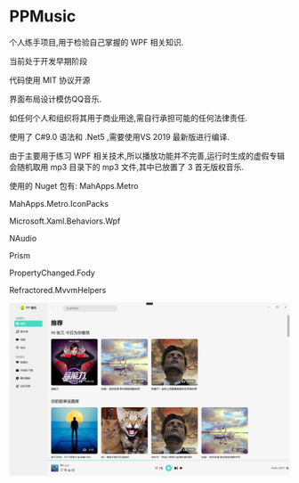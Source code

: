 # PPMusic
个人练手项目,用于检验自己掌握的 WPF 相关知识.

当前处于开发早期阶段

代码使用 MIT 协议开源

界面布局设计模仿QQ音乐.

如任何个人和组织将其用于商业用途,需自行承担可能的任何法律责任.


使用了  C#9.0 语法和  .Net5 ,需要使用VS 2019 最新版进行编译.


由于主要用于练习 WPF 相关技术,所以播放功能并不完善,运行时生成的虚假专辑会随机取用 mp3 目录下的 mp3 文件,其中已放置了 3 首无版权音乐.



使用的 Nuget 包有:
MahApps.Metro

MahApps.Metro.IconPacks

Microsoft.Xaml.Behaviors.Wpf

NAudio

Prism

PropertyChanged.Fody

Refractored.MvvmHelpers

![image](https://github.com/xiejiang2014/PPMusic/blob/main/Gallery/1.png)

